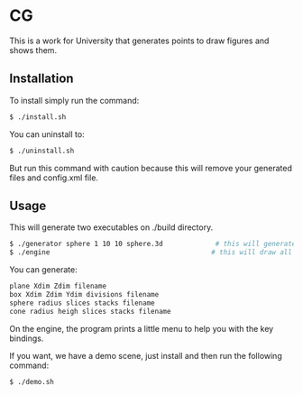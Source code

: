 # CG

This is a work for University that generates points to draw figures and shows them.

## Installation

To install simply run the command:

```bash
$ ./install.sh
```
You can uninstall to:

```bash
$ ./uninstall.sh
```
But run this command with caution because this will remove your generated files and config.xml file.

## Usage

This will generate two executables on ./build directory.

```bash
$ ./generator sphere 1 10 10 sphere.3d             # this will generate a sphere with 1 radius, 10 slices and 10 stacks
$ ./engine                                        # this will draw all your models
```
You can generate:

```bash
plane Xdim Zdim filename
box Xdim Zdim Ydim divisions filename
sphere radius slices stacks filename
cone radius heigh slices stacks filename
```

On the engine, the program prints a little menu to help you with the key bindings.

If you want, we have a demo scene, just install and then run the following command:

```bash
$ ./demo.sh
```
